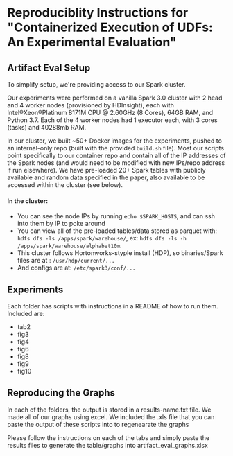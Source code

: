 # Reproduciblity Instructions for "Containerized Execution of UDFs: An Experimental Evaluation"

## Artifact Eval Setup

To simplify setup, we're providing access to our Spark cluster. 

Our experiments were performed on a vanilla Spark 3.0 cluster with 2 head and 4 worker nodes (provisioned by HDInsight), each with Intel®Xeon®Platinum 8171M CPU @ 2.60GHz (8 Cores), 64GB RAM, and Python 3.7.  Each of the 4 worker nodes had 1 executor each, with 3 cores (tasks) and 40288mb RAM. 

In our cluster, we built ~50+ Docker images for the experiments, pushed to an internal-only repo (built with the provided `build.sh` file). Most our scripts point specifically to our container repo and contain all of the IP addresses of the Spark nodes (and would need to be modified with new IPs/repo address if run elsewhere).  We have pre-loaded 20+ Spark tables with publicly available and random data specified in the paper, also available to be accessed within the cluster (see below). 


#### In the cluster:
* You can see the node IPs by running `echo $SPARK_HOSTS`, and can ssh into them by IP to poke around
* You can view all of the pre-loaded tables/data stored as parquet with: `hdfs dfs -ls /apps/spark/warehouse/`, ex: `hdfs dfs -ls -h /apps/spark/warehouse/alphabet10m`. 
* This cluster follows Hortonworks-styple install (HDP), so binaries/Spark files are at : `/usr/hdp/current/...`
* And configs are at: `/etc/spark3/conf/...`

## Experiments

Each folder has scripts with instructions in a README of how to run them. Included are:

* tab2 
* fig3
* fig4
* fig6
* fig8
* fig9
* fig10

## Reproducing the Graphs

In each of the folders, the output is stored in a results-name.txt file.  We made all of our graphs using excel.  We included the .xls file that you can paste the output of these scripts into to regenearate the graphs

Please follow the instructions on each of the tabs and simply paste the results files to generate the table/graphs into artifact_eval_graphs.xlsx



